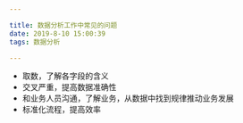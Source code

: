 ```yaml
---

title: 数据分析工作中常见的问题
date: 2019-8-10 15:00:39
tags: 数据分析

---
```




- 取数，了解各字段的含义
- 交叉严重，提高数据准确性
- 和业务人员沟通，了解业务，从数据中找到规律推动业务发展
- 标准化流程，提高效率

